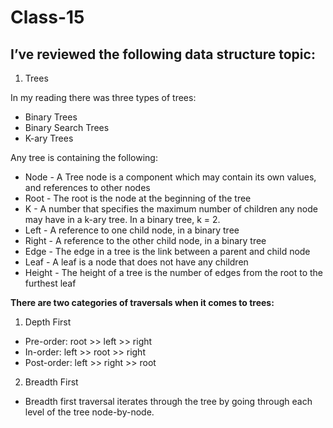 # Class-15
## I’ve reviewed the following data structure topic:

1. Trees

In my reading there was three types of trees: 

- Binary Trees
- Binary Search Trees
- K-ary Trees

Any tree is containing the following:
- Node - A Tree node is a component which may contain its own values, and references to other nodes
- Root - The root is the node at the beginning of the tree
- K - A number that specifies the maximum number of children any node may have in a k-ary tree. In a binary tree, k = 2.
- Left - A reference to one child node, in a binary tree
- Right - A reference to the other child node, in a binary tree
- Edge - The edge in a tree is the link between a parent and child node
- Leaf - A leaf is a node that does not have any children
- Height - The height of a tree is the number of edges from the root to the furthest leaf


**There are two categories of traversals when it comes to trees:**

1. Depth First
- Pre-order: root >> left >> right
- In-order: left >> root >> right
- Post-order: left >> right >> root


2. Breadth First
- Breadth first traversal iterates through the tree by going through each level of the tree node-by-node.
